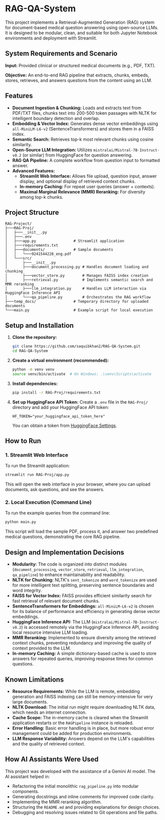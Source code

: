 # RAG-QA-System

This project implements a Retrieval-Augmented Generation (RAG) system for document-based medical question answering using open-source LLMs. It is designed to be modular, clean, and suitable for both Jupyter Notebook environments and deployment with Streamlit.

## System Requirements and Scenario

**Input:** Provided clinical or structured medical documents (e.g., PDF, TXT).

**Objective:** An end-to-end RAG pipeline that extracts, chunks, embeds, stores, retrieves, and answers questions from the content using an LLM.

## Features

-   **Document Ingestion & Chunking:** Loads and extracts text from PDF/TXT files, chunks text into 200-500 token passages with NLTK for intelligent boundary detection and overlap.
-   **Embedding & Vector Index:** Generates dense vector embeddings using `all-MiniLM-L6-v2` (SentenceTransformers) and stores them in a FAISS index.
-   **Semantic Search:** Retrieves top-k most relevant chunks using cosine similarity.
-   **Open-Source LLM Integration:** Utilizes `mistralai/Mistral-7B-Instruct-v0.2` (or similar) from HuggingFace for question answering.
-   **RAG QA Pipeline:** A complete workflow from question input to formatted answer.
-   **Advanced Features:**
    -   **Streamlit Web Interface:** Allows file upload, question input, answer display, and optional display of retrieved context chunks.
    -   **In-memory Caching:** For repeat user queries (answer + contexts).
    -   **Maximal Marginal Relevance (MMR) Reranking:** For diversity among top-k chunks.

## Project Structure

```
RAG-Project/
├───RAG-Proj/
│   ├───__init__.py
│   ├───.env
│   ├───app.py                 # Streamlit application
│   ├───requirements.txt
│   ├───documents/             # Sample documents
│   │   └───9241544228_eng.pdf
│   └───src/
│       ├───__init__.py
│       ├───document_processing.py # Handles document loading and chunking
│       ├───vector_store.py        # Manages FAISS index creation
│       ├───retrieval.py           # Implements semantic search and MMR reranking
│       ├───llm_integration.py     # Handles LLM interaction via HuggingFace Inference API
│       └───qa_pipeline.py         # Orchestrates the RAG workflow
├───temp_docs/                 # Temporary directory for uploaded documents
└───main.py                    # Example script for local execution
```

## Setup and Installation

1.  **Clone the repository:**
    ```bash
    git clone https://github.com/saquibkhan2/RAG-QA-System.git
    cd RAG-QA-System
    ```

2.  **Create a virtual environment (recommended):**
    ```bash
    python -m venv venv
    source venv/bin/activate  # On Windows: .\venv\Scripts\activate
    ```

3.  **Install dependencies:**
    ```bash
    pip install -r RAG-Proj/requirements.txt
    ```

4.  **Set up HuggingFace API Token:**
    Create a `.env` file in the `RAG-Proj/` directory and add your HuggingFace API token:
    ```
    HF_TOKEN="your_huggingface_api_token_here"
    ```
    You can obtain a token from [HuggingFace Settings](https://huggingface.co/settings/tokens).

## How to Run

### 1. Streamlit Web Interface

To run the Streamlit application:

```bash
streamlit run RAG-Proj/app.py
```

This will open the web interface in your browser, where you can upload documents, ask questions, and see the answers.

### 2. Local Execution (Command Line)

To run the example queries from the command line:

```bash
python main.py
```

This script will load the sample PDF, process it, and answer two predefined medical questions, demonstrating the core RAG pipeline.

## Design and Implementation Decisions

-   **Modularity:** The code is organized into distinct modules (`document_processing`, `vector_store`, `retrieval`, `llm_integration`, `qa_pipeline`) to enhance maintainability and readability.
-   **NLTK for Chunking:** NLTK's `sent_tokenize` and `word_tokenize` are used for more intelligent text splitting, preserving sentence boundaries and word integrity.
-   **FAISS for Vector Index:** FAISS provides efficient similarity search for fast retrieval of relevant document chunks.
-   **SentenceTransformers for Embeddings:** `all-MiniLM-L6-v2` is chosen for its balance of performance and efficiency in generating dense vector embeddings.
-   **HuggingFace Inference API:** The LLM (`mistralai/Mistral-7B-Instruct-v0.2`) is accessed remotely via the HuggingFace Inference API, avoiding local resource intensive LLM loading.
-   **MMR Reranking:** Implemented to ensure diversity among the retrieved context chunks, preventing redundancy and improving the quality of context provided to the LLM.
-   **In-memory Caching:** A simple dictionary-based cache is used to store answers for repeated queries, improving response times for common questions.

## Known Limitations

-   **Resource Requirements:** While the LLM is remote, embedding generation and FAISS indexing can still be memory-intensive for very large documents.
-   **NLTK Download:** The initial run might require downloading NLTK data, which needs an internet connection.
-   **Cache Scope:** The in-memory cache is cleared when the Streamlit application restarts or the `RAGPipeline` instance is reloaded.
-   **Error Handling:** Basic error handling is in place, but more robust error management could be added for production environments.
-   **LLM Response Variability:** Answers depend on the LLM's capabilities and the quality of retrieved context.

## How AI Assistants Were Used

This project was developed with the assistance of a Gemini AI model. The AI assistant helped in:
-   Refactoring the initial monolithic `rag_pipeline.py` into modular components.
-   Generating docstrings and inline comments for improved code clarity.
-   Implementing the MMR reranking algorithm.
-   Structuring the `README.md` and providing explanations for design choices.
-   Debugging and resolving issues related to Git operations and file paths.